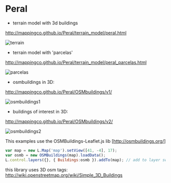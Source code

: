 Peral
=====


* terrain model with 3d buildings

http://mappingco.github.io/Peral/terrain_model/peral.html

![terrain](http://mappingco.github.io/Peral/terrain_model/terrain.png)


* terrain model with 'parcelas'

http://mappingco.github.io/Peral/terrain_model/peral_parcelas.html

![parcelas](http://mappingco.github.io/Peral/terrain_model/parcelas.png)

* osmbuildings in 3D:

http://mappingco.github.io/Peral/OSMbuildings/v1/

![osmbuildings1](http://mappingco.github.io/Peral/OSMbuildings/v1/osmbuildings1.png)

* buildings of interest in 3D:

http://mappingco.github.io/Peral/OSMbuildings/v2/

![osmbuildings2](http://mappingco.github.io/Peral/OSMbuildings/v2/osmbuildings2.png)

This examples use the OSMBuildings-Leaflet.js lib [http://osmbuildings.org/]

```javascript
var map = new L.Map('map').setView([41, -4], 17);
var osmb = new OSMBuildings(map).loadData();
L.control.layers({}, { Buildings:osmb }).addTo(map); // add to layer switcher (optional)
```
this library uses 3D osm tags: http://wiki.openstreetmap.org/wiki/Simple_3D_Buildings